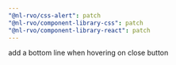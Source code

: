 ```yaml
---
"@nl-rvo/css-alert": patch
"@nl-rvo/component-library-css": patch
"@nl-rvo/component-library-react": patch
---
```


add a bottom line when hovering on close button
